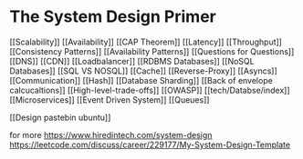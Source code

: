 # The System Design Primer
[[Scalability]]
[[Availability]]
[[CAP Theorem]]
[[Latency]]
[[Throughput]]
[[Consistency Patterns]]
[[Availability Patterns]]
[[Questions for Questions]]
[[DNS]]
[[CDN]]
[[Loadbalancer]]
[[RDBMS Databases]]
[[NoSQL Databases]]
[[SQL VS NOSQL]]
[[Cache]]
[[Reverse-Proxy]]
[[Asyncs]]
[[Communication]]
[[Hash]]
[[Database Sharding]]
[[Back of envelope calcucaltions]]
[[High-level-trade-offs]]
[[OWASP]]
[[tech/Databse/index]]
[[Microservices]]
[[Event Driven System]]
[[Queues]]



[[Design pastebin ubuntu]]

for more
https://www.hiredintech.com/system-design
https://leetcode.com/discuss/career/229177/My-System-Design-Template



